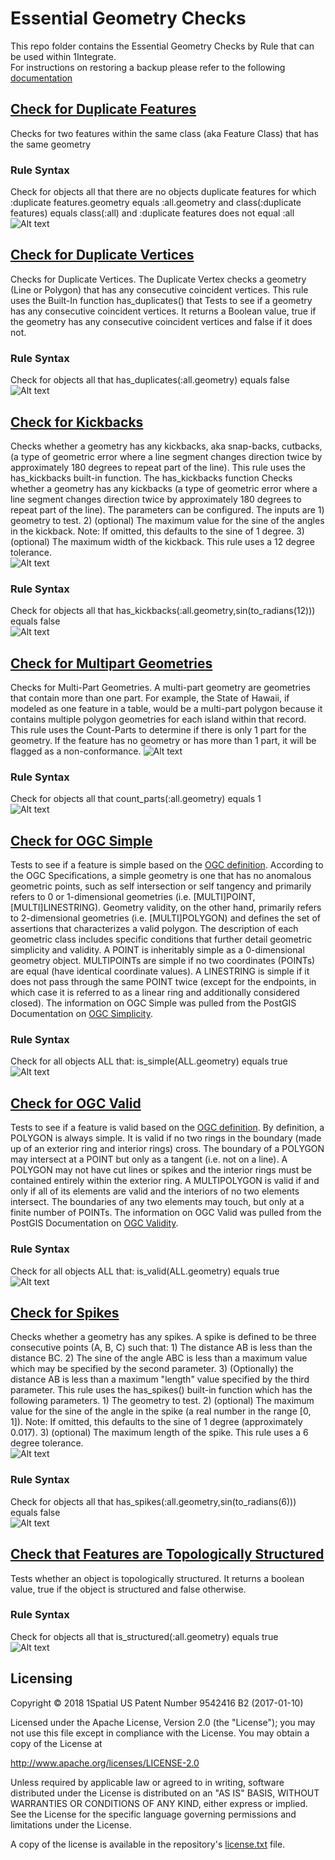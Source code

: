 # Essential Geometry Checks
This repo folder contains the Essential Geometry Checks by Rule that can be used within 1Integrate.  
For instructions on restoring a backup please refer to the following [documentation](https://1spatial.com/documentation/1integrate/v2_3/Topics/Backup_Restore.htm?Highlight=Restore%20Backup%20Rules)

## [Check for Duplicate Features](CheckForDuplicateFeatures.xml)
Checks for two features within the same class (aka Feature Class) that has the same geometry 
### Rule Syntax
Check for objects all that there are no objects duplicate features for which :duplicate features.geometry equals :all.geometry and class(:duplicate features) equals class(:all) and :duplicate features does not equal :all  
![Alt text](img/DuplicateFeaturesRule.png?raw=true "Duplicate Feature Rule Screenshot")

## [Check for Duplicate Vertices](CheckForDuplicateVertices.xml)
Checks for Duplicate Vertices.  The Duplicate Vertex checks a geometry (Line or Polygon) that has any consecutive coincident vertices.  This rule uses the Built-In function has_duplicates() that Tests to see if a geometry has any consecutive coincident vertices.  It returns a Boolean value, true if the geometry has any consecutive coincident vertices and false if it does not. 
### Rule Syntax
Check for objects all that has_duplicates(:all.geometry) equals false  
![Alt text](img/DuplicateVerticesRule.png?raw=true "Duplicate Vertex Rule Screenshot")

## [Check for Kickbacks](CheckForKickbacks.xml)
Checks whether a geometry has any kickbacks, aka snap-backs, cutbacks, (a type of geometric error where a line segment changes direction twice by approximately 180 degrees to repeat part of the line).  This rule uses the has_kickbacks built-in function.  The has_kickbacks function Checks whether a geometry has any kickbacks (a type of geometric error where a line segment changes direction twice by approximately 180 degrees to repeat part of the line).  The parameters can be configured.  The inputs are 1) geometry to test. 2) (optional) The maximum value for the sine of the angles in the kickback. Note: If omitted, this defaults to the sine of 1 degree. 3) (optional) The maximum width of the kickback. 
This rule uses a 12 degree tolerance.  
![Alt text](img/KickbackExample.png?raw=true "Kickback Example")

### Rule Syntax
Check for objects all that has_kickbacks(:all.geometry,sin(to_radians(12))) equals false  
![Alt text](img/KickbackRule.png?raw=true "Kickback Rule Screenshot")

## [Check for Multipart Geometries](CheckForMultipartGeometries.xml)
Checks for Multi-Part Geometries.  A multi-part geometry are geometries that contain more than one part.  For example, the State of Hawaii, if modeled as one feature in a table, would be a multi-part polygon because it contains multiple polygon geometries for each island within that record.  This rule uses the Count-Parts to determine if there is only 1 part for the geometry.  If the feature has no geometry or has more than 1 part, it will be flagged as a non-conformance.
![Alt text](img/MultiPartExample.png?raw=true "Multipart Example in Hawaii")

### Rule Syntax
Check for objects all that count_parts(:all.geometry) equals 1  
![Alt text](img/CountPartsRule.png?raw=true "Multi-Part Rule Screenshot")

## [Check for OGC Simple](CheckThatFeaturesAreSimple.xml)
Tests to see if a feature is simple based on the [OGC definition](http://www.opengeospatial.org/standards/sfa).
According to the OGC Specifications, a simple geometry is one that has no anomalous geometric points, such as self intersection or self tangency and primarily refers to 0 or 1-dimensional geometries (i.e. [MULTI]POINT, [MULTI]LINESTRING). Geometry validity, on the other hand, primarily refers to 2-dimensional geometries (i.e. [MULTI]POLYGON) and defines the set of assertions that characterizes a valid polygon. The description of each geometric class includes specific conditions that further detail geometric simplicity and validity.
A POINT is inheritably simple as a 0-dimensional geometry object.
MULTIPOINTs are simple if no two coordinates (POINTs) are equal (have identical coordinate values).
A LINESTRING is simple if it does not pass through the same POINT twice (except for the endpoints, in which case it is referred to as a linear ring and additionally considered closed). 
The information on OGC Simple was pulled from the PostGIS Documentation on [OGC Simplicity](https://postgis.net/docs/using_postgis_dbmanagement.html#OGC_Validity).  

### Rule Syntax
Check for all objects ALL that: is_simple(ALL.geometry) equals true  
![Alt text](img/OGCSimpleRule.PNG?raw=true "OGC Simple Rule Screenshot")

## [Check for OGC Valid](CheckThatFeaturesAreValid.xml)
Tests to see if a feature is valid based on the [OGC definition](http://www.opengeospatial.org/standards/sfa).
By definition, a POLYGON is always simple. It is valid if no two rings in the boundary (made up of an exterior ring and interior rings) cross. The boundary of a POLYGON may intersect at a POINT but only as a tangent (i.e. not on a line). A POLYGON may not have cut lines or spikes and the interior rings must be contained entirely within the exterior ring.
A MULTIPOLYGON is valid if and only if all of its elements are valid and the interiors of no two elements intersect. The boundaries of any two elements may touch, but only at a finite number of POINTs.
The information on OGC Valid was pulled from the PostGIS Documentation on [OGC Validity](https://postgis.net/docs/using_postgis_dbmanagement.html#OGC_Validity).  

### Rule Syntax
Check for all objects ALL that: is_valid(ALL.geometry) equals true  
![Alt text](img/OGCValidRule.PNG?raw=true "OGC Valid Rule Screenshot")

## [Check for Spikes](CheckForSpikes.xml)
Checks whether a geometry has any spikes.  A spike is defined to be three consecutive points (A, B, C) such that: 1) The distance AB is less than the distance BC. 2) The sine of the angle ABC is less than a maximum value which may be specified by the second parameter. 3) (Optionally) the distance AB is less than a maximum "length" value specified by the third parameter.  This rule uses the has_spikes() built-in function which has the following parameters.  1) The geometry to test. 2) (optional) The maximum value for the sine of the angle in the spike (a real number in the range [0, 1]). Note: If omitted, this defaults to the sine of 1 degree (approximately 0.017). 3) (optional) The maximum length of the spike.
This rule uses a 6 degree tolerance.  
![Alt text](img/SpikeExample.png?raw=true "Spike Example")

### Rule Syntax
Check for objects all that has_spikes(:all.geometry,sin(to_radians(6))) equals false  
![Alt text](img/SpikeRule.png?raw=true "Spike Rule Screenshot")

## [Check that Features are Topologically Structured](CheckThatFeaturesAreTopologicallyStructured.xml)
Tests whether an object is topologically structured. It returns a boolean value, true if the object is structured and false otherwise.

### Rule Syntax
Check for objects all that is_structured(:all.geometry) equals true  
![Alt text](img/TopologicallyStructuredRule.PNG?raw=true "Topologically Structured Rule Screenshot")

## Licensing
Copyright © 2018 1Spatial US Patent Number 9542416 B2 (2017-01-10)

Licensed under the Apache License, Version 2.0 (the "License");
you may not use this file except in compliance with the License.
You may obtain a copy of the License at

   http://www.apache.org/licenses/LICENSE-2.0

Unless required by applicable law or agreed to in writing, software
distributed under the License is distributed on an "AS IS" BASIS,
WITHOUT WARRANTIES OR CONDITIONS OF ANY KIND, either express or implied.
See the License for the specific language governing permissions and
limitations under the License.

A copy of the license is available in the repository's [license.txt](LICENSE) file.